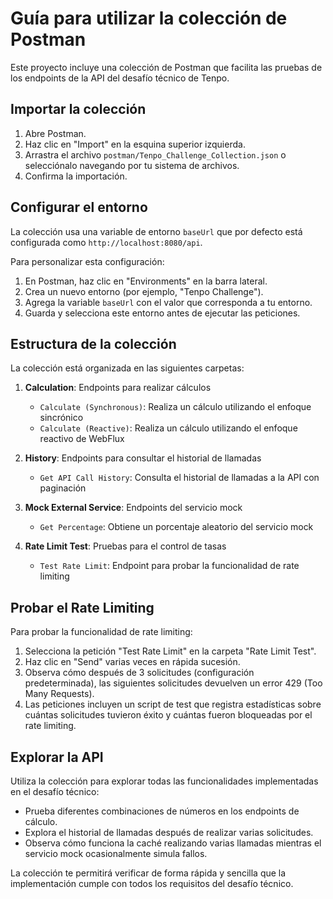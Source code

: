 # Guía para utilizar la colección de Postman

Este proyecto incluye una colección de Postman que facilita las pruebas de los endpoints de la API del desafío técnico de Tenpo.

## Importar la colección

1. Abre Postman.
2. Haz clic en "Import" en la esquina superior izquierda.
3. Arrastra el archivo `postman/Tenpo_Challenge_Collection.json` o selecciónalo navegando por tu sistema de archivos.
4. Confirma la importación.

## Configurar el entorno

La colección usa una variable de entorno `baseUrl` que por defecto está configurada como `http://localhost:8080/api`.

Para personalizar esta configuración:

1. En Postman, haz clic en "Environments" en la barra lateral.
2. Crea un nuevo entorno (por ejemplo, "Tenpo Challenge").
3. Agrega la variable `baseUrl` con el valor que corresponda a tu entorno.
4. Guarda y selecciona este entorno antes de ejecutar las peticiones.

## Estructura de la colección

La colección está organizada en las siguientes carpetas:

1. **Calculation**: Endpoints para realizar cálculos
   - `Calculate (Synchronous)`: Realiza un cálculo utilizando el enfoque sincrónico
   - `Calculate (Reactive)`: Realiza un cálculo utilizando el enfoque reactivo de WebFlux

2. **History**: Endpoints para consultar el historial de llamadas
   - `Get API Call History`: Consulta el historial de llamadas a la API con paginación

3. **Mock External Service**: Endpoints del servicio mock
   - `Get Percentage`: Obtiene un porcentaje aleatorio del servicio mock

4. **Rate Limit Test**: Pruebas para el control de tasas
   - `Test Rate Limit`: Endpoint para probar la funcionalidad de rate limiting

## Probar el Rate Limiting

Para probar la funcionalidad de rate limiting:

1. Selecciona la petición "Test Rate Limit" en la carpeta "Rate Limit Test".
2. Haz clic en "Send" varias veces en rápida sucesión.
3. Observa cómo después de 3 solicitudes (configuración predeterminada), las siguientes solicitudes devuelven un error 429 (Too Many Requests).
4. Las peticiones incluyen un script de test que registra estadísticas sobre cuántas solicitudes tuvieron éxito y cuántas fueron bloqueadas por el rate limiting.

## Explorar la API

Utiliza la colección para explorar todas las funcionalidades implementadas en el desafío técnico:

- Prueba diferentes combinaciones de números en los endpoints de cálculo.
- Explora el historial de llamadas después de realizar varias solicitudes.
- Observa cómo funciona la caché realizando varias llamadas mientras el servicio mock ocasionalmente simula fallos.

La colección te permitirá verificar de forma rápida y sencilla que la implementación cumple con todos los requisitos del desafío técnico.
